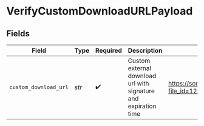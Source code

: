 # VerifyCustomDownloadURLPayload


## Fields

| Field                                                                           | Type                                                                            | Required                                                                        | Description                                                                     | Example                                                                         |
| ------------------------------------------------------------------------------- | ------------------------------------------------------------------------------- | ------------------------------------------------------------------------------- | ------------------------------------------------------------------------------- | ------------------------------------------------------------------------------- |
| `custom_download_url`                                                           | *str*                                                                           | :heavy_check_mark:                                                              | Custom external download url with signature and expiration time                 | https://some-api-url.com?file_id=123&expires_at=1699273500029&signature=abcdefg |